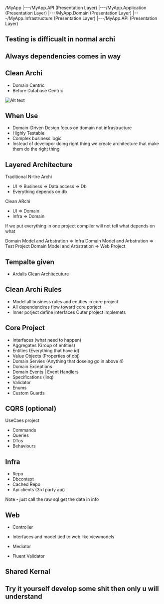 /MyApp
|---/MyApp.API                          (Presentation Layer)
|---/MyApp.Application                (Presentation Layer)
|---/MyApp.Domain                (Presentation Layer)
|---/MyApp.Infrastructure                (Presentation Layer)
|---/MyApp.API                (Presentation Layer)

## Testing is difficualt in normal archi 
## Always dependencies comes in way 

## Clean Archi
- Domain Centric
- Before Database Centric

![Alt text](Images/cleanvstirearchi.png1)


## When Use 
- Domain-Driven Design focus on domain not infrastructure
- Highly Testable
- Complex business logic
- Instead of developor doing right thing we create architecture that make them do the right thing

## Layered Architecture

Traditional N-tire Archi
- UI => Business => Data access => Db
- Everything depends on db

Clean ARchi
- UI => Domain
- Infra => Domain

If we put everything in one project compiler will not tell what depends on what 

Domain Model and Arbstration => Infra
Domain Model and Arbstration => Test Project
Domain Model and Arbstration => Web Project

## Tempalte given 
- Ardalis Clean Architecuture

## Clean Archi Rules
- Model all business rules and entities in core project
- All dependencires flow toward core porject
- Inner porject define interfaces 
Outer project implemets

## Core Project
- Interfaces (what need to happen)
- Aggregates (Group of entities)
- Entities (Everything that have id)
- Value Objects (Properties of obj)
- Domain Servies (Anything that doseing go in above 4)
- Domain Exceptions
- Domain Events  | Event Handlers
- Specifications (linq)
- Validator
- Enums
- Custom Guards

## CQRS (optional)
UseCaes project 
- Commands
- Queries
- DTos
- Behaviours

## Infra
- Repo
- Dbcontext
- Cached Repo
- Api clients (3rd party api)

Note -  just call the raw sql get the data in info

## Web 
- Controller
- Interfaces and model tied to web like viewmodels
 

 - Mediator
 - Fluent Validator
 
 ## Shared Kernal 

 ## Try it yourself develop some shit then only u will understand 







